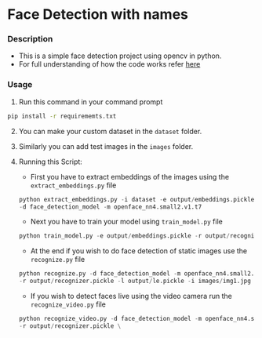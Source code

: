 # Face Detection with names

### Description
- This is a simple face detection project using opencv in python.
- For full understanding of how the code works refer [here](https://www.pyimagesearch.com/2018/09/24/opencv-face-recognition/)

### Usage
1. Run this command in your command prompt
```bash
pip install -r requirememts.txt
```
2. You can make your custom dataset in the ```dataset``` folder.
3. Similarly you can add test images in the ```images``` folder.
4. Running this Script: 
	- First you have to extract embeddings of the images using the ```extract_embeddings.py``` file

	```python
	python extract_embeddings.py -i dataset -e output/embeddings.pickle \
	-d face_detection_model -m openface_nn4.small2.v1.t7
	```

	- Next you have to train your model using ```train_model.py``` file

	```python
	python train_model.py -e output/embeddings.pickle -r output/recognizer.pickle -l output/le.pickle
	```

	- At the end if you wish to do face detection of static images use the ```recognize.py``` file

	```python
	python recognize.py -d face_detection_model -m openface_nn4.small2.v1.t7 \
	-r output/recognizer.pickle -l output/le.pickle -i images/img1.jpg
	```

	- If you wish to detect faces live using the video camera run the ```recognize_video.py``` file

	```python
	python recognize_video.py -d face_detection_model -m openface_nn4.small2.v1.t7 \
	-r output/recognizer.pickle \
	```
